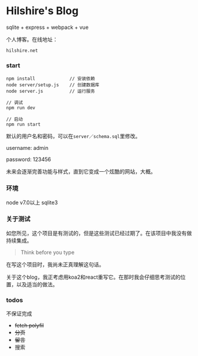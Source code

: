 # Hilshire's Blog

sqlite + express + webpack + vue

个人博客。在线地址：

`hilshire.net`

### start

    npm install             // 安装依赖
    node server/setup.js    // 创建数据库
    node server.js          // 运行服务

    // 调试
    npm run dev             

    // 启动
    npm run start

默认的用户名和密码，可以在`server／schema.sql`里修改。

username: admin

password: 123456

未来会逐渐完善功能与样式，直到它变成一个炫酷的网站，大概。

### 环境
node v7.0以上
sqlite3

### 关于测试
如您所见，这个项目是有测试的，但是这些测试已经过期了。在该项目中我没有做持续集成。

> Think before you type

在写这个项目时，我尚未正真理解这句话。

关于这个blog，我正考虑用koa2和react重写它。在那时我会仔细思考测试的位置，以及适当的做法。

### todos
不保证完成

- ~~fetch polyfil~~
- ~~分页~~
- ~~留言~~
- 搜索
